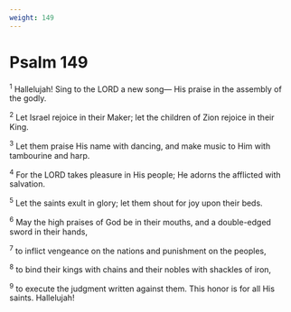 ```yaml
---
weight: 149
---
```


# Psalm 149

<sup>1</sup> Hallelujah! Sing to the LORD a new song— His praise in the assembly of the godly. 

<sup>2</sup> Let Israel rejoice in their Maker; let the children of Zion rejoice in their King. 

<sup>3</sup> Let them praise His name with dancing, and make music to Him with tambourine and harp. 

<sup>4</sup> For the LORD takes pleasure in His people; He adorns the afflicted with salvation. 

<sup>5</sup> Let the saints exult in glory; let them shout for joy upon their beds. 

<sup>6</sup> May the high praises of God be in their mouths, and a double-edged sword in their hands, 

<sup>7</sup> to inflict vengeance on the nations and punishment on the peoples, 

<sup>8</sup> to bind their kings with chains and their nobles with shackles of iron, 

<sup>9</sup> to execute the judgment written against them. This honor is for all His saints. Hallelujah! 



